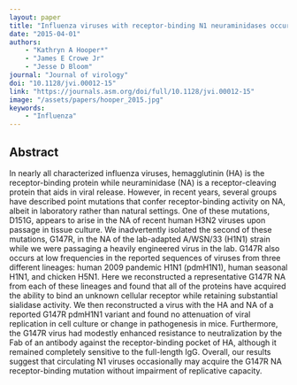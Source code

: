 ```yaml
---
layout: paper
title: "Influenza viruses with receptor-binding N1 neuraminidases occur sporadically in several lineages and show no attenuation in cell culture or mice"
date: "2015-04-01"
authors: 
    - "Kathryn A Hooper*"
    - "James E Crowe Jr"
    - "Jesse D Bloom"
journal: "Journal of virology"
doi: "10.1128/jvi.00012-15"
link: "https://journals.asm.org/doi/full/10.1128/jvi.00012-15"
image: "/assets/papers/hooper_2015.jpg"
keywords:
    - "Influenza"
---
```


## Abstract

In nearly all characterized influenza viruses, hemagglutinin (HA) is the receptor-binding protein while neuraminidase (NA) is a receptor-cleaving protein that aids in viral release. However, in recent years, several groups have described point mutations that confer receptor-binding activity on NA, albeit in laboratory rather than natural settings. One of these mutations, D151G, appears to arise in the NA of recent human H3N2 viruses upon passage in tissue culture. We inadvertently isolated the second of these mutations, G147R, in the NA of the lab-adapted A/WSN/33 (H1N1) strain while we were passaging a heavily engineered virus in the lab. G147R also occurs at low frequencies in the reported sequences of viruses from three different lineages: human 2009 pandemic H1N1 (pdmH1N1), human seasonal H1N1, and chicken H5N1. Here we reconstructed a representative G147R NA from each of these lineages and found that all of the proteins have acquired the ability to bind an unknown cellular receptor while retaining substantial sialidase activity. We then reconstructed a virus with the HA and NA of a reported G147R pdmH1N1 variant and found no attenuation of viral replication in cell culture or change in pathogenesis in mice. Furthermore, the G147R virus had modestly enhanced resistance to neutralization by the Fab of an antibody against the receptor-binding pocket of HA, although it remained completely sensitive to the full-length IgG. Overall, our results suggest that circulating N1 viruses occasionally may acquire the G147R NA receptor-binding mutation without impairment of replicative capacity.
